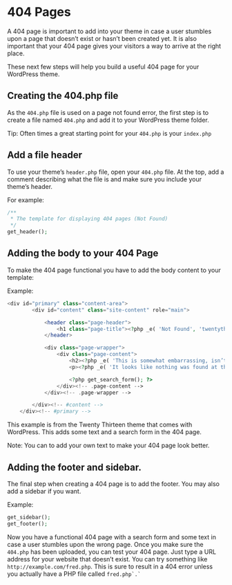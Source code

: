 # 404 Pages

A 404 page is important to add into your theme in case a user stumbles upon a page that doesn’t exist or hasn’t been created yet. It is also important that your 404 page gives your visitors a way to arrive at the right place.

These next few steps will help you build a useful 404 page for your WordPress theme.

## Creating the 404.php file

As the `404.php` file is used on a page not found error, the first step is to create a file named `404.php` and add it to your WordPress theme folder.

Tip: Often times a great starting point for your `404.php` is your `index.php`

## Add a file header

To use your theme’s `header.php` file, open your `404.php` file. At the top, add a comment describing what the file is and make sure you include your theme’s header.

For example:

```php
/**
 * The template for displaying 404 pages (Not Found)
 */
get_header();
```

## Adding the body to your 404 Page

To make the 404 page functional you have to add the body content to your template:

Example:

```php
<div id="primary" class="content-area">
		<div id="content" class="site-content" role="main">

			<header class="page-header">
				<h1 class="page-title"><?php _e( 'Not Found', 'twentythirteen' ); ?></h1>
			</header>

			<div class="page-wrapper">
				<div class="page-content">
					<h2><?php _e( 'This is somewhat embarrassing, isn’t it?', 'twentythirteen' ); ?></h2>
					<p><?php _e( 'It looks like nothing was found at this location. Maybe try a search?', 'twentythirteen' ); ?></p>

					<?php get_search_form(); ?>
				</div><!-- .page-content -->
			</div><!-- .page-wrapper -->

		</div><!-- #content -->
	</div><!-- #primary -->
```

This example is from the Twenty Thirteen theme that comes with WordPress. This adds some text and a search form in the 404 page.

Note: You can to add your own text to make your 404 page look better.

## Adding the footer and sidebar.

The final step when creating a 404 page is to add the footer. You may also add a sidebar if you want.

Example:

```php
get_sidebar();
get_footer();
```

Now you have a functional 404 page with a search form and some text in case a user stumbles upon the wrong page. Once you make sure the `404.php` has been uploaded, you can test your 404 page. Just type a URL address for your website that doesn’t exist. You can try something like `http://example.com/fred.php`. This is sure to result in a 404 error unless you actually have a PHP file called `` fred.php`.` ``